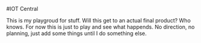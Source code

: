 #IOT Central

This is my playgroud for stuff.
Will this get to an actual final product? Who knows. For now this is just to play and see what happends.
No direction, no planning, just add some things until I do something else.

